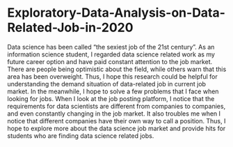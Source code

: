 # Exploratory-Data-Analysis-on-Data-Related-Job-in-2020
Data science has been called “the sexiest job of the 21st century”. As an information science student, I regarded data science related work as my future career option and have paid constant attention to the job market. There are people being optimistic about the field, while others warn that this area has been overweight. Thus, I hope this research could be helpful for understanding the demand situation of data-related job in current job market. In the meanwhile, I hope to solve a few problems that I face when looking for jobs. When I look at the job posting platform, I notice that the requirements for data scientists are different from companies to companies, and even constantly changing in the job market. It also troubles me when I notice that different companies have their own way to call a position. Thus, I hope to explore more about the data science job market and provide hits for students who are finding data science related jobs.
